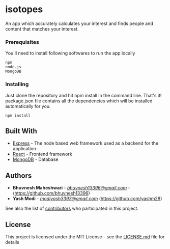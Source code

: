 # isotopes

An app which accurately calculates your interest and finds people and content that matches your interest.

### Prerequisites

You'll need to install following softwares to run the app locally

```
npm
node.js
MongoDB
```

### Installing

Just clone the repository and hit npm install in the command line. That's it!
package.json file contains all the dependencies which will be installed automatically for you.

```
npm install
```


## Built With

* [Express](https://expressjs.com/) - The node based web framework used as a backend for the application
* [React](https://reactjs.org/) - Frontend framework
* [MongoDB](https://www.mongodb.com/) - Database

## Authors

* **Bhuvnesh Maheshwari** - *bhuvnesh13396@gmail.com* - (https://github.com/bhuvnesh13396)
* **Yash Modi** - *modiyash3393@gmail.com* (https://github.com/yashm28)

See also the list of [contributors](https://github.com/your/project/contributors) who participated in this project.

## License

This project is licensed under the MIT License - see the [LICENSE.md](LICENSE.md) file for details
